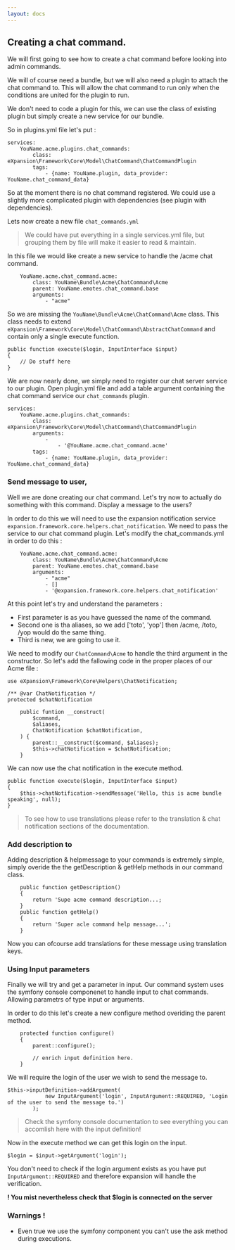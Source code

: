 ```yaml
---
layout: docs
---
```


## Creating a chat command. 

We will first going to see how to create a chat command before looking into admin commands. 

We will of course need a bundle, but we will also need a plugin to attach the chat command to. This will allow the chat command to run only when the conditions are united for the plugin to run. 

We don't need to code a plugin for this, we can use the class of existing plugin but simply create a new service for our bundle. 

So in plugins.yml file let's put : 

```
services:
    YouName.acme.plugins.chat_commands:
        class: eXpansion\Framework\Core\Model\ChatCommand\ChatCommandPlugin
        tags:
            - {name: YouName.plugin, data_provider: YouName.chat_command_data}
```

So at the moment there is no chat command registered. We could use a slightly more complicated plugin with dependencies (see plugin with dependencies).

Lets now create a new file `chat_commands.yml` 

> We could have put everything in a single services.yml file, but grouping them by file will make it easier to read & maintain. 

In this file we would like create a new service to handle the /acme chat command. 

```
    YouName.acme.chat_command.acme:
        class: YouName\Bundle\Acme\ChatCommand\Acme
        parent: YouName.emotes.chat_command.base
        arguments:
            - "acme"
```

So we are missing the `YouName\Bundle\Acme\ChatCommand\Acme` class. This class needs to extend `eXpansion\Framework\Core\Model\ChatCommand\AbstractChatCommand` and contain only a single execute function. 

```
public function execute($login, InputInterface $input) 
{
    // Do stuff here
}
```

We are now nearly done, we simply need to register our chat server service to our plugin. 
Open plugin.yml file and add a table argument containing the chat command service our `chat_commands` plugin.

```
services:
    YouName.acme.plugins.chat_commands:
        class: eXpansion\Framework\Core\Model\ChatCommand\ChatCommandPlugin
        arguments:
            - 
                - '@YouName.acme.chat_command.acme'
        tags:
            - {name: YouName.plugin, data_provider: YouName.chat_command_data}
```

### Send message to user,

Well we are done creating our chat command. Let's try now to actually do something with this command. Display a message to the users? 

In order to do this we will need to use the expansion notification service `expansion.framework.core.helpers.chat_notification`. We need to pass the service to our chat command plugin. Let's modify the chat_commands.yml in order to do this : 

```
    YouName.acme.chat_command.acme:
        class: YouName\Bundle\Acme\ChatCommand\Acme
        parent: YouName.emotes.chat_command.base
        arguments:
            - "acme"
            - []
            - '@expansion.framework.core.helpers.chat_notification'
```

At this point let's try and understand the parameters :
* First parameter is as you have guessed the name of the command. 
* Second one is tha aliases, so we add ['toto', 'yop'] then /acme, /toto, /yop would do the same thing. 
* Third is new, we are going to use it. 

We need to modify our `ChatCommand\Acme` to handle the third argument in the constructor. So let's add the fallowing code in the proper places of our Acme file : 

```
use eXpansion\Framework\Core\Helpers\ChatNotification;

/** @var ChatNotification */
protected $chatNotification

    public funtion __construct(
        $command,
        $aliases,
        ChatNotification $chatNotification,
    ) {
        parent::__construct($command, $aliases);
        $this->chatNotification = $chatNotification;
    }

```

We can now use the chat notification in the execute method. 


```
public function execute($login, InputInterface $input) 
{
    $this->chatNotification->sendMessage('Hello, this is acme bundle speaking', null);
}
```

> To see how to use translations please refer to the translation & chat notification sections of the documentation. 

### Add description to 

Adding description & helpmessage to your commands is extremely simple, simply overide the the getDescription & getHelp methods in our command class.

```
    public function getDescription()
    {
        return 'Supe acme command description...;
    }
    public function getHelp()
    {
        return 'Super acle command help message...';
    }

```

Now you can ofcourse add translations for these message using translation keys.


### Using Input parameters

Finally we will try and get a parameter in input. Our command system uses the symfony console componenet to handle input to chat commands. Allowing parametrs of type input or arguments. 

In order to do this let's create a new configure method overiding the parent method.

```
    protected function configure()
    {
        parent::configure();
        
        // enrich input definition here.
    }

```

We will require the login of the user we wish to send the message to. 

```
$this->inputDefinition->addArgument(
            new InputArgument('login', InputArgument::REQUIRED, 'Login of the user to send the message to.')
        );
```

> Check the symfony console documentation to see everything you can accomlish here with the input definition!

Now in the execute method we can get this login on the input. 

```
$login = $input->getArgument('login');
```

You don't need to check if the login argument exists as you have put `InputArgument::REQUIRED` and therefore expansion will handle the verification. 

**! You mist nevertheless check that $login is connected on the server**

### Warnings !

* Even true we use the symfony component you can't use the ask method during executions. 


